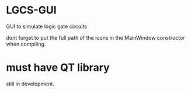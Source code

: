 # LGCS-GUI
GUI to simulate logic gate circuits 

dont forget to put the full path of the icons in the MainWindow constructor when compiling.

# must have QT library

still in development.
